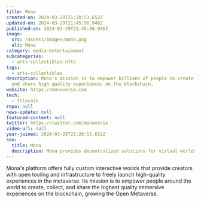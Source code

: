 ```yaml
---
title: Mona
created-on: 2024-03-29T21:28:53.652Z
updated-on: 2024-03-29T21:45:56.946Z
published-on: 2024-03-29T21:45:56.946Z
image:
  src: /assets/images/mona.png
  alt: Mona
category: media-entertainment
subcategories:
  - arts-collectibles-nfts
tags:
  - arts-collectibles
description: Mona's mission is to empower billions of people to create, collect,
  and share high quality experiences on the blockchain.
website: https://monaverse.com
tech:
  - filecoin
repo: null
news-update: null
featured-content: null
twitter: https://twitter.com/monaverse
video-url: null
year-joined: 2024-03-29T21:28:53.652Z
seo:
  title: Mona
  description: Mona provides decentralized solutions for virtual worlds and digital assets.
---
```


Mona's platform offers fully custom interactive worlds that provide creators with open tooling and infrastructure to freely launch high-quality experiences in the metaverse. Its mission is to empower people around the world to create, collect, and share the highest quality immersive experiences on the blockchain, growing the Open Metaverse.
